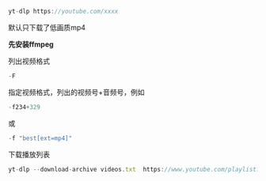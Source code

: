 

```javascript
yt-dlp https://youtube.com/xxxx
```

默认只下载了低画质mp4

**先安装ffmpeg**



列出视频格式

```javascript
-F
```

指定视频格式，列出的视频号+音频号，例如

```javascript
-f234+329
```

或

```javascript
-f "best[ext=mp4]"
```

下载播放列表
```javascript
yt-dlp --download-archive videos.txt  https://www.youtube.com/playlist?list=PL22iamDQYGnNBnvKFjmqE3Oj5OqqBYOVY -o '%(playlist_title)s[%(playlist_id)s]/%(title)s[%(id)s].%(ext)s'
```
